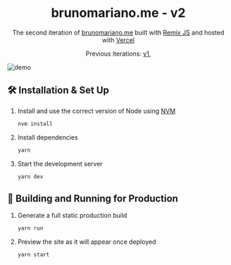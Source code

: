 <h1 align="center">
  brunomariano.me - v2
</h1>
<p align="center">
  The second iteration of <a href="brunomariano.me" target="_blank">brunomariano.me</a> built with <a href="https://remix.run/" target="_blank">Remix JS</a> and hosted with <a href="https://vercel.com/" target="_blank">Vercel</a>
</p>
<p align="center">
  Previous iterations:
  <a href="https://github.com/Bsignx/my-personal-portfolio" target="_blank">v1</a>,
</p>

![demo](https://res.cloudinary.com/my-portfoiio/image/upload/v1652730183/my-portfolio/Screenshot_6_kwjrbq.jpg)

## 🛠 Installation & Set Up

1. Install and use the correct version of Node using [NVM](https://github.com/nvm-sh/nvm)

   ```sh
   nvm install
   ```

2. Install dependencies

   ```sh
   yarn
   ```

3. Start the development server

   ```sh
   yarn dev
   ```

## 🚀 Building and Running for Production

1. Generate a full static production build

   ```sh
   yarn run
   ```

2. Preview the site as it will appear once deployed

   ```sh
   yarn start
   ```
